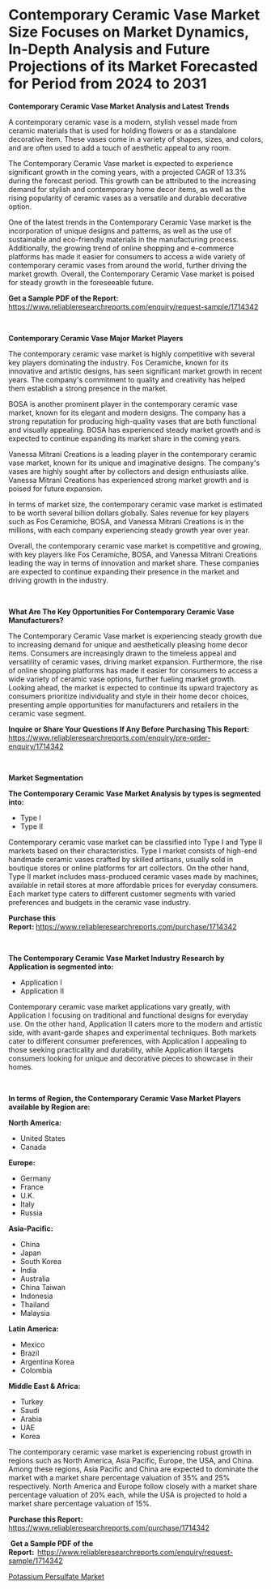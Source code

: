 <p><h1>Contemporary Ceramic Vase Market Size Focuses on Market Dynamics, In-Depth Analysis and Future Projections of its Market Forecasted for Period from 2024 to 2031</h1></p><p><strong>Contemporary Ceramic Vase Market Analysis and Latest Trends</strong></p>
<p><p>A contemporary ceramic vase is a modern, stylish vessel made from ceramic materials that is used for holding flowers or as a standalone decorative item. These vases come in a variety of shapes, sizes, and colors, and are often used to add a touch of aesthetic appeal to any room. </p><p>The Contemporary Ceramic Vase market is expected to experience significant growth in the coming years, with a projected CAGR of 13.3% during the forecast period. This growth can be attributed to the increasing demand for stylish and contemporary home decor items, as well as the rising popularity of ceramic vases as a versatile and durable decorative option. </p><p>One of the latest trends in the Contemporary Ceramic Vase market is the incorporation of unique designs and patterns, as well as the use of sustainable and eco-friendly materials in the manufacturing process. Additionally, the growing trend of online shopping and e-commerce platforms has made it easier for consumers to access a wide variety of contemporary ceramic vases from around the world, further driving the market growth. Overall, the Contemporary Ceramic Vase market is poised for steady growth in the foreseeable future.</p></p>
<p><strong>Get a Sample PDF of the Report:&nbsp;</strong> <a href="https://www.reliableresearchreports.com/enquiry/request-sample/1714342">https://www.reliableresearchreports.com/enquiry/request-sample/1714342</a></p>
<p>&nbsp;</p>
<p><strong>Contemporary Ceramic Vase Major Market Players</strong></p>
<p><p>The contemporary ceramic vase market is highly competitive with several key players dominating the industry. Fos Ceramiche, known for its innovative and artistic designs, has seen significant market growth in recent years. The company's commitment to quality and creativity has helped them establish a strong presence in the market.</p><p>BOSA is another prominent player in the contemporary ceramic vase market, known for its elegant and modern designs. The company has a strong reputation for producing high-quality vases that are both functional and visually appealing. BOSA has experienced steady market growth and is expected to continue expanding its market share in the coming years.</p><p>Vanessa Mitrani Creations is a leading player in the contemporary ceramic vase market, known for its unique and imaginative designs. The company's vases are highly sought after by collectors and design enthusiasts alike. Vanessa Mitrani Creations has experienced strong market growth and is poised for future expansion.</p><p>In terms of market size, the contemporary ceramic vase market is estimated to be worth several billion dollars globally. Sales revenue for key players such as Fos Ceramiche, BOSA, and Vanessa Mitrani Creations is in the millions, with each company experiencing steady growth year over year.</p><p>Overall, the contemporary ceramic vase market is competitive and growing, with key players like Fos Ceramiche, BOSA, and Vanessa Mitrani Creations leading the way in terms of innovation and market share. These companies are expected to continue expanding their presence in the market and driving growth in the industry.</p></p>
<p>&nbsp;</p>
<p><strong>What Are The Key Opportunities For Contemporary Ceramic Vase Manufacturers?</strong></p>
<p><p>The Contemporary Ceramic Vase market is experiencing steady growth due to increasing demand for unique and aesthetically pleasing home decor items. Consumers are increasingly drawn to the timeless appeal and versatility of ceramic vases, driving market expansion. Furthermore, the rise of online shopping platforms has made it easier for consumers to access a wide variety of ceramic vase options, further fueling market growth. Looking ahead, the market is expected to continue its upward trajectory as consumers prioritize individuality and style in their home decor choices, presenting ample opportunities for manufacturers and retailers in the ceramic vase segment.</p></p>
<p><strong>Inquire or Share Your Questions If Any Before Purchasing This Report:</strong> <a href="https://www.reliableresearchreports.com/enquiry/pre-order-enquiry/1714342">https://www.reliableresearchreports.com/enquiry/pre-order-enquiry/1714342</a></p>
<p>&nbsp;</p>
<p><strong>Market Segmentation</strong></p>
<p><strong>The Contemporary Ceramic Vase Market Analysis by types is segmented into:</strong></p>
<p><ul><li>Type I</li><li>Type II</li></ul></p>
<p><p>Contemporary ceramic vase market can be classified into Type I and Type II markets based on their characteristics. Type I market consists of high-end handmade ceramic vases crafted by skilled artisans, usually sold in boutique stores or online platforms for art collectors. On the other hand, Type II market includes mass-produced ceramic vases made by machines, available in retail stores at more affordable prices for everyday consumers. Each market type caters to different customer segments with varied preferences and budgets in the ceramic vase industry.</p></p>
<p><strong>Purchase this Report:&nbsp;</strong><a href="https://www.reliableresearchreports.com/purchase/1714342">https://www.reliableresearchreports.com/purchase/1714342</a></p>
<p>&nbsp;</p>
<p><strong>The Contemporary Ceramic Vase Market Industry Research by Application is segmented into:</strong></p>
<p><ul><li>Application I</li><li>Application II</li></ul></p>
<p><p>Contemporary ceramic vase market applications vary greatly, with Application I focusing on traditional and functional designs for everyday use. On the other hand, Application II caters more to the modern and artistic side, with avant-garde shapes and experimental techniques. Both markets cater to different consumer preferences, with Application I appealing to those seeking practicality and durability, while Application II targets consumers looking for unique and decorative pieces to showcase in their homes.</p></p>
<p>&nbsp;</p>
<p><strong>In terms of Region, the Contemporary Ceramic Vase Market Players available by Region are:</strong></p>
<p>
    <p> <strong> North America: </strong>
        <ul>
            <li>United States</li>
            <li>Canada</li>
        </ul>
        </p> 
    <p> <strong> Europe: </strong>
        <ul>
            <li>Germany</li>
            <li>France</li>
            <li>U.K.</li>
            <li>Italy</li>
            <li>Russia</li>
        </ul>
        </p> 
    <p> <strong> Asia-Pacific: </strong>
        <ul>
            <li>China</li>
            <li>Japan</li>
            <li>South Korea</li>
            <li>India</li>
            <li>Australia</li>
            <li>China Taiwan</li>
            <li>Indonesia</li>
            <li>Thailand</li>
            <li>Malaysia</li>
        </ul>
        </p> 
    <p> <strong> Latin America: </strong>
        <ul>
            <li>Mexico</li>
            <li>Brazil</li>
            <li>Argentina Korea</li>
            <li>Colombia</li>
        </ul>
        </p> 
    <p> <strong> Middle East & Africa: </strong>
        <ul>
            <li>Turkey</li>
            <li>Saudi</li>
            <li>Arabia</li>
            <li>UAE</li>
            <li>Korea</li>
        </ul>
    </p>
    </p>
<p><p>The contemporary ceramic vase market is experiencing robust growth in regions such as North America, Asia Pacific, Europe, the USA, and China. Among these regions, Asia Pacific and China are expected to dominate the market with a market share percentage valuation of 35% and 25% respectively. North America and Europe follow closely with a market share percentage valuation of 20% each, while the USA is projected to hold a market share percentage valuation of 15%.</p></p>
<p><strong>Purchase this Report: </strong><a href="https://www.reliableresearchreports.com/purchase/1714342">https://www.reliableresearchreports.com/purchase/1714342</a></p>
<p>&nbsp;<strong>Get a Sample PDF of the Report:&nbsp;&nbsp;</strong><a href="https://www.reliableresearchreports.com/enquiry/request-sample/1714342">https://www.reliableresearchreports.com/enquiry/request-sample/1714342</a></p>
<p><strong></strong></p>
<p><p><a href="https://github.com/johnbach50/Market-Research-Report-List-2/blob/main/potassium-persulfate-market.md">Potassium Persulfate Market</a></p></p>